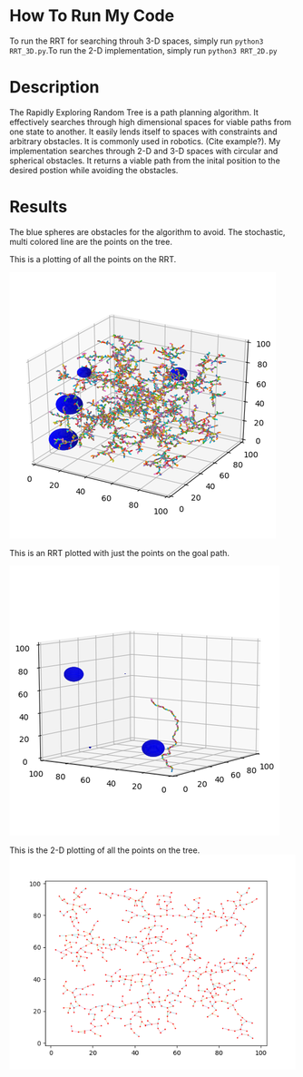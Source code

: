 # How To Run My Code
To run the RRT for searching throuh 3-D spaces, simply run ```python3 RRT_3D.py```.To run the 2-D implementation, simply run ```python3 RRT_2D.py```

# Description
The Rapidly Exploring Random Tree is a path planning algorithm. It effectively searches through high dimensional spaces for viable paths from one state to another. It easily lends itself to spaces with constraints and arbitrary obstacles. It is commonly used in robotics. (Cite example?). My implementation searches through 2-D and 3-D spaces with circular and spherical obstacles. It returns a viable path from the inital position to the desired postion while avoiding the obstacles.

# Results
The blue spheres are obstacles for the algorithm to avoid. The stochastic, multi colored line are the points on the tree.

This is a plotting of all the points on the RRT.

![This is the result of the 3-D RRT]( https://github.com/PeterJochem/RRT/blob/master/all_Points.png "All the Points on the 3-D RRT")

This is an RRT plotted with just the points on the goal path.

![This is the result of the 3-D RRT]( https://github.com/PeterJochem/RRT/blob/master/goalPath.png "Path Found by RRT")

This is the 2-D plotting of all the points on the tree.
![This is the result of the 2-D RRT]( https://github.com/PeterJochem/RRT/blob/master/2D.png  "2-D RRT")



